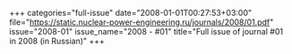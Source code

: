 +++
categories="full-issue"
date="2008-01-01T00:27:53+03:00"
file="https://static.nuclear-power-engineering.ru/journals/2008/01.pdf"
issue="2008-01"
issue_name="2008 - #01"
title="Full issue of journal #01 in 2008 (in Russian)"
+++